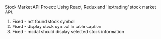 Stock Market API Project:
Using React, Redux and 'iextrading' stock market API.

1. Fixed - not found stock symbol
2. Fixed - display stock symbol in table caption
3. Fixed - modal should display selected stock information
